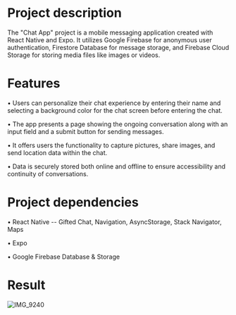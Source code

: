 # Project description

The "Chat App" project is a mobile messaging application created with React Native and Expo. It utilizes Google Firebase for anonymous user authentication, Firestore Database for message storage, and Firebase Cloud Storage for storing media files like images or videos.

# Features

• Users can personalize their chat experience by entering their name and selecting a background color for the chat screen before entering the chat.

• The app presents a page showing the ongoing conversation along with an input field and a submit button for sending messages.

• It offers users the functionality to capture pictures, share images, and send location data within the chat.

• Data is securely stored both online and offline to ensure accessibility and continuity of conversations.

# Project dependencies

• React Native -- Gifted Chat, Navigation, AsyncStorage, Stack Navigator, Maps

• Expo

• Google Firebase Database & Storage

# Result

![IMG_9240](https://github.com/loonxdesign/ChatApp/assets/67638539/061b255f-810c-4c01-83dd-9c614be7afb5)
